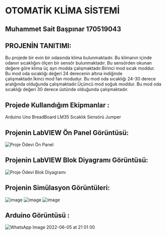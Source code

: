 # OTOMATİK KLİMA SİSTEMİ 
## Muhammet Sait Başpınar 170519043
## PROJENİN TANITIMI:
Bu projede bir evin bir odasında klima bulunmaktadır. Bu klimanın içinde odanın sıcaklığını ölçen bir sensör bulunmaktadır. Bu sensörden okunan değere göre klima üç ayrı modda çalışmaktadır.Birinci mod sıcak moddur. Bu mod oda sıcaklığı değeri 24 derecenin altına indiğinde çalışmaktadır.İkinci mod fan modudur. Bu mod oda sıcaklığı 24-30 derece aralığında olduğunda çalışmaktadır.Üçüncü mod soğuk moddur. Bu mod oda sıcaklığı değeri 30 derece üstünde olduğunda çalışmaktadır.
## Projede Kullandığım Ekipmanlar :
Arduino Uno
BreadBoard
LM35 Sıcaklık Sensörü
Jumper
## Projenin LabVIEW Ön Panel Görüntüsü:
![Proje Ödevi Ön Panel](https://user-images.githubusercontent.com/106923628/172064889-75df469c-87f6-46b2-a28a-dcb094ce659c.jpg)
## Projenin LabVIEW Blok Diyagramı Görüntüsü:
![Proje Ödevi Blok Diyagramı](https://user-images.githubusercontent.com/106923628/172064872-97dfd5da-a77e-4bf0-b815-d24c7517bd6a.jpg)
## Projenin Simülasyon Görüntüleri:
![image](https://user-images.githubusercontent.com/106923628/172065104-d0cc44ed-77dc-4182-b5d9-c63848def1a9.png)
![image](https://user-images.githubusercontent.com/106923628/172065129-c101e927-80fd-44f7-9c87-f6742b116f74.png)
![image](https://user-images.githubusercontent.com/106923628/172065152-131693f5-d1d5-4bba-b981-6aeaab41ddd8.png)
## Arduino Görüntüsü :
![WhatsApp Image 2022-06-05 at 21 01 00](https://user-images.githubusercontent.com/106923628/172065521-a3df06d9-b04c-44b3-8300-49c2bf4af78d.jpeg)



